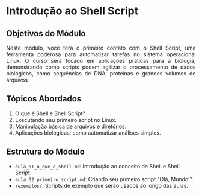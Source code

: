 # Introdução ao Shell Script

## Objetivos do Módulo
<p align="justify">Neste módulo, você terá o primeiro contato com o Shell Script, uma ferramenta poderosa para automatizar tarefas no sistema operacional Linux. O curso será focado em aplicações práticas para a biologia, demonstrando como scripts podem agilizar o processamento de dados biológicos, como sequências de DNA, proteínas e grandes volumes de arquivos.</p>

## Tópicos Abordados
1. O que é Shell e Shell Script?
2. Executando seu primeiro script no Linux.
3. Manipulação básica de arquivos e diretórios.
4. Aplicações biológicas: como automatizar análises simples.

## Estrutura do Módulo
- `aula_01_o_que_e_shell.md`: Introdução ao conceito de Shell e Shell Script.
- `aula_02_primeiro_script.md`: Criando seu primeiro script "Olá, Mundo!".
- `/exemplos/`: Scripts de exemplo que serão usados ao longo das aulas.

